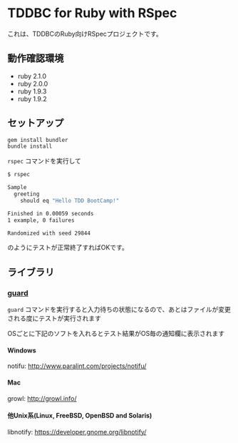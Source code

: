 TDDBC for Ruby with RSpec
====================================

これは、TDDBCのRuby向けRSpecプロジェクトです。

## 動作確認環境
* ruby 2.1.0
* ruby 2.0.0
* ruby 1.9.3
* ruby 1.9.2

## セットアップ
```bash
gem install bundler
bundle install
```

`rspec` コマンドを実行して

```bash
$ rspec

Sample
  greeting
    should eq "Hello TDD BootCamp!"

Finished in 0.00059 seconds
1 example, 0 failures

Randomized with seed 29844
```

のようにテストが正常終了すればOKです。

## ライブラリ
### [guard](https://github.com/guard/guard)
`guard` コマンドを実行すると入力待ちの状態になるので、あとはファイルが変更される度にテストが実行されます

OSごとに下記のソフトを入れるとテスト結果がOS毎の通知欄に表示されます

#### Windows
notifu: http://www.paralint.com/projects/notifu/

#### Mac
growl: http://growl.info/

#### 他Unix系(Linux, FreeBSD, OpenBSD and Solaris)
libnotify: https://developer.gnome.org/libnotify/
